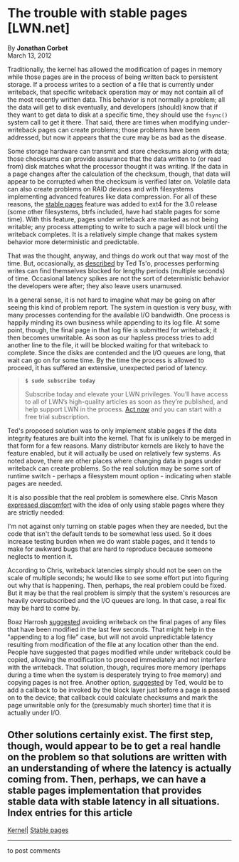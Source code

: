 # The trouble with stable pages [LWN.net]

By **Jonathan Corbet**  
March 13, 2012 

Traditionally, the kernel has allowed the modification of pages in memory while those pages are in the process of being written back to persistent storage. If a process writes to a section of a file that is currently under writeback, that specific writeback operation may or may not contain all of the most recently written data. This behavior is not normally a problem; all the data will get to disk eventually, and developers (should) know that if they want to get data to disk at a specific time, they should use the `fsync()` system call to get it there. That said, there are times when modifying under-writeback pages can create problems; those problems have been addressed, but now it appears that the cure may be as bad as the disease. 

Some storage hardware can transmit and store checksums along with data; those checksums can provide assurance that the data written to (or read from) disk matches what the processor thought it was writing. If the data in a page changes after the calculation of the checksum, though, that data will appear to be corrupted when the checksum is verified later on. Volatile data can also create problems on RAID devices and with filesystems implementing advanced features like data compression. For all of these reasons, the [stable pages](/Articles/442355/) feature was added to ext4 for the 3.0 release (some other filesystems, btrfs included, have had stable pages for some time). With this feature, pages under writeback are marked as not being writable; any process attempting to write to such a page will block until the writeback completes. It is a relatively simple change that makes system behavior more deterministic and predictable. 

That was the thought, anyway, and things do work out that way most of the time. But, occasionally, as [described](/Articles/486313/) by Ted Ts'o, processes performing writes can find themselves blocked for lengthy periods (multiple seconds) of time. Occasional latency spikes are not the sort of deterministic behavior the developers were after; they also leave users unamused. 

In a general sense, it is not hard to imagine what may be going on after seeing this kind of problem report. The system in question is very busy, with many processes contending for the available I/O bandwidth. One process is happily minding its own business while appending to its log file. At some point, though, the final page in that log file is submitted for writeback; it then becomes unwritable. As soon as our hapless process tries to add another line to the file, it will be blocked waiting for that writeback to complete. Since the disks are contended and the I/O queues are long, that wait can go on for some time. By the time the process is allowed to proceed, it has suffered an extensive, unexpected period of latency. 

> **`$ sudo subscribe today`**
> 
> Subscribe today and elevate your LWN privileges. You’ll have access to all of LWN’s high-quality articles as soon as they’re published, and help support LWN in the process. [Act now](https://lwn.net/Promo/nst-sudo/claim) and you can start with a free trial subscription. 

Ted's proposed solution was to only implement stable pages if the data integrity features are built into the kernel. That fix is unlikely to be merged in that form for a few reasons. Many distributor kernels are likely to have the feature enabled, but it will actually be used on relatively few systems. As noted above, there are other places where changing data in pages under writeback can create problems. So the real solution may be some sort of runtime switch - perhaps a filesystem mount option - indicating when stable pages are needed. 

It is also possible that the real problem is somewhere else. Chris Mason [expressed discomfort](/Articles/486314/) with the idea of only using stable pages where they are strictly needed: 

I'm not against only turning on stable pages when they are needed, but the code that isn't the default tends to be somewhat less used. So it does increase testing burden when we do want stable pages, and it tends to make for awkward bugs that are hard to reproduce because someone neglects to mention it. 

According to Chris, writeback latencies simply should not be seen on the scale of multiple seconds; he would like to see some effort put into figuring out why that is happening. Then, perhaps, the real problem could be fixed. But it may be that the real problem is simply that the system's resources are heavily oversubscribed and the I/O queues are long. In that case, a real fix may be hard to come by. 

Boaz Harrosh [suggested](/Articles/486315/) avoiding writeback on the final pages of any files that have been modified in the last few seconds. That might help in the "appending to a log file" case, but will not avoid unpredictable latency resulting from modification of the file at any location other than the end. People have suggested that pages modified while under writeback could be copied, allowing the modification to proceed immediately and not interfere with the writeback. That solution, though, requires more memory (perhaps during a time when the system is desperately trying to free memory) and copying pages is not free. Another option, [suggested](/Articles/486316/) by Ted, would be to add a callback to be invoked by the block layer just before a page is passed on to the device; that callback could calculate checksums and mark the page unwritable only for the (presumably much shorter) time that it is actually under I/O. 

Other solutions certainly exist. The first step, though, would appear to be to get a real handle on the problem so that solutions are written with an understanding of where the latency is actually coming from. Then, perhaps, we can have a stable pages implementation that provides stable data with stable latency in all situations.  
Index entries for this article  
---  
[Kernel](/Kernel/Index)| [Stable pages](/Kernel/Index#Stable_pages)  
  


* * *

to post comments 

